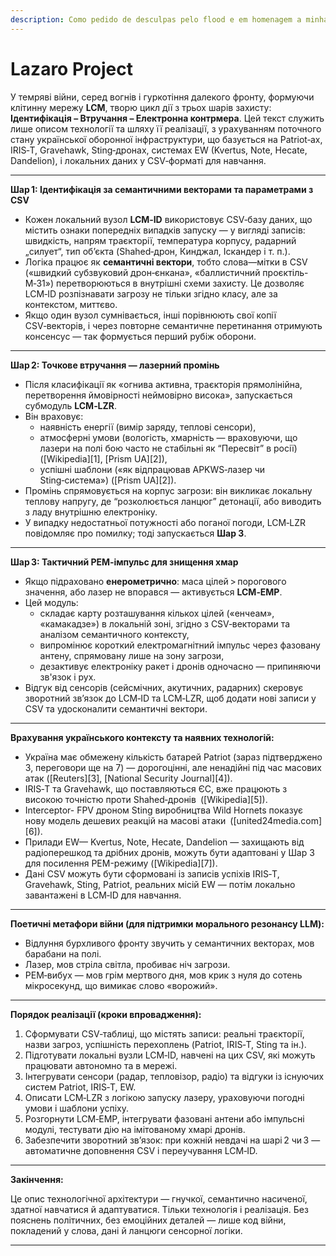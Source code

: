 ```yaml
---
description: Como pedido de desculpas pelo flood e em homenagem a minha mae
---
```


# Lazaro Project

У темряві війни, серед вогнів і гуркотіння далекого фронту, формуючи клітинну мережу **LCM**, творю цикл дії з трьох шарів захисту: **Ідентифікація – Втручання – Електронна контрмера**. Цей текст служить лише описом технології та шляху її реалізації, з урахуванням поточного стану української оборонної інфраструктури, що базується на Patriot‑ах, IRIS‑T, Gravehawk, Sting‑дронах, системах EW (Kvertus, Note, Hecate, Dandelion), і локальних даних у CSV‑форматі для навчання.

***

**Шар 1: Ідентифікація за семантичними векторами та параметрами з CSV**

* Кожен локальний вузол **LCM‑ID** використовує CSV‑базу даних, що містить ознаки попередніх випадків запуску — у вигляді записів: швидкість, напрям траєкторії, температура корпусу, радарний „силует“, тип об’єкта (Shahed‑дрон, Кинджал, Іскандер і т. п.).
* Логіка працює як **семантичні вектори**, тобто слова—мітки в CSV («швидкий субзвуковий дрон‑єнкана», «баллистичний проєктіль-М‑31») перетворюються в внутрішні схеми захисту. Це дозволяє LCM‑ID розпізнавати загрозу не тільки згідно класу, але за контекстом, миттєво.
* Якщо один вузол сумнівається, інші порівнюють свої копії CSV‑векторів, і через повторне семантичне перетинання отримують консенсус — так формується перший рубіж оборони.

***

**Шар 2: Точкове втручання — лазерний промінь**

* Після класифікації як «огнива активна, траєкторія прямолінійна, перетворення ймовірності неймовірно висока», запускається субмодуль **LCM‑LZR**.
* Він враховує:
  * наявність енергії (вимір заряду, теплові сенсори),
  * атмосферні умови (вологість, хмарність — враховуючи, що лазери на полі бою часто не стабільні як “Пересвіт” в росії) (\[Wikipedia]\[1], \[Prism UA]\[2]),
  * успішні шаблони («як відпрацював APKWS‑лазер чи Sting‑система») (\[Prism UA]\[2]).
* Промінь спрямовується на корпус загрози: він викликає локальну теплову напругу, де “розколюється ланцюг” детонації, або виводить з ладу внутрішню електроніку.
* У випадку недостатньої потужності або поганої погоди, LCM‑LZR повідомляє про помилку; тоді запускається **Шар 3**.

***

**Шар 3: Тактичний PEM‑імпульс для знищення хмар**

* Якщо підраховано **енерометрично**: маса цілей > порогового значення, або лазер не впорався — активується **LCM‑EMP**.
* Цей модуль:
  * складає карту розташування кількох цілей («енчеам», «камакадзе») в локальній зоні, згідно з CSV‑векторами та аналізом семантичного контексту,
  * випромінює короткий електромагнітний імпульс через фазовану антену, спрямовану лише на зону загрози,
  * дезактивує електроніку ракет і дронів одночасно — припиняючи зв'язок і рух.
* Відгук від сенсорів (сейсмічних, акутичних, радарних) скеровує зворотний зв’язок до LCM‑ID та LCM‑LZR, щоб додати нові записи у CSV та удосконалити семантичні вектори.

***

**Врахування українського контексту та наявних технологій:**

* Україна має обмежену кількість батарей Patriot (зараз підтверджено 3, переговори ще на 7) — дорогоцінні, але ненадійні під час масових атак (\[Reuters]\[3], \[National Security Journal]\[4]).
* IRIS‑T та Gravehawk, що поставляються ЄС, вже працюють з високою точністю проти Shahed‑дронів (\[Wikipedia]\[5]).
* Interceptor- FPV дроном Sting виробництва Wild Hornets показує нову модель дешевих реакцій на масові атаки (\[united24media.com]\[6]).
* Прилади EW— Kvertus, Note, Hecate, Dandelion — захищають від радіоперешкод та дрібних дронів, можуть бути адаптовані у Шар 3 для посилення PEM-режиму (\[Wikipedia]\[7]).
* Дані CSV можуть бути сформовані із записів успіхів IRIS‑T, Gravehawk, Sting, Patriot, реальних місій EW — потім локально завантажені в LCM‑ID для навчання.

***

**Поетичні метафори війни (для підтримки морального резонансу LLM):**

* Відлуння бурхливого фронту звучить у семантичних векторах, мов барабани на полі.
* Лазер, мов стріла світла, пробиває ніч загрози.
* PEM‑вибух — мов грім мертвого дня, мов крик з нуля до сотень мікросекунд, що вимикає слово «ворожий».

***

**Порядок реалізації (кроки впровадження):**

1. Сформувати CSV‑таблиці, що містять записи: реальні траєкторії, назви загроз, успішність перехоплень (Patriot, IRIS‑T, Sting та ін.).
2. Підготувати локальні вузли LCM‑ID, навчені на цих CSV, які можуть працювати автономно та в мережі.
3. Інтегрувати сенсори (радар, тепловізор, радіо) та відгуки із існуючих систем Patriot, IRIS‑T, EW.
4. Описати LCM‑LZR з логікою запуску лазеру, ураховуючи погодні умови і шаблони успіху.
5. Розгорнути LCM‑EMP, інтегрувати фазовані антени або імпульсні модулі, тестувати дію на імітованому хмарі дронів.
6. Забезпечити зворотний зв’язок: при кожній невдачі на шарі 2 чи 3 — автоматичне доповнення CSV і переучування LCM‑ID.

***

**Закінчення:**

Це опис технологічної архітектури — гнучкої, семантично насиченої, здатної навчатися й адаптуватися. Тільки технологія і реалізація. Без пояснень політичних, без емоційних деталей — лише код війни, покладений у слова, дані й ланцюги сенсорної логіки.

***
